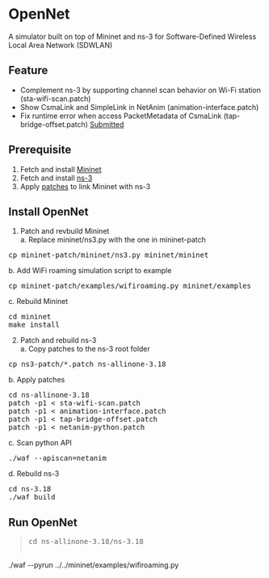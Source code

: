 OpenNet
=======
A simulator built on top of Mininet and ns-3 for Software-Defined Wireless Local Area Network (SDWLAN)

Feature
-------
* Complement ns-3 by supporting channel scan behavior on Wi-Fi station (sta-wifi-scan.patch)
* Show CsmaLink and SimpleLink in NetAnim (animation-interface.patch)
* Fix runtime error when access PacketMetadata of CsmaLink (tap-bridge-offset.patch) [Submitted]("https://www.nsnam.org/bugzilla/show_bug.cgi?id=1787", "ns-3 bugzilla issue 1787")

Prerequisite
------------
1. Fetch and install [Mininet](https://github.com/mininet/mininet "Mininet")
2. Fetch and install [ns-3](http://www.nsnam.org/ns-3-18 "ns-3.18")
3. Apply [patches](https://github.com/mininet/mininet/wiki/Link-modeling-using-ns-3 "Link modeling using ns-3") to link Mininet with ns-3

Install OpenNet
--------------------
1. Patch and revbuild Mininet <br/>
a. Replace mininet/ns3.py with the one in mininet-patch
<pre>cp mininet-patch/mininet/ns3.py mininet/mininet</pre>
b. Add WiFi roaming simulation script to example
<pre>cp mininet-patch/examples/wifiroaming.py mininet/examples</pre>
c. Rebuild Mininet <br/>
<pre>cd mininet <br/>make install</pre>

2. Patch and rebuild ns-3 <br/>
a. Copy patches to the ns-3 root folder
<pre>cp ns3-patch/*.patch ns-allinone-3.18</pre>
b. Apply patches
<pre>cd ns-allinone-3.18
patch -p1 &lt; sta-wifi-scan.patch
patch -p1 &lt; animation-interface.patch
patch -p1 &lt; tap-bridge-offset.patch
patch -p1 &lt; netanim-python.patch</pre>
c. Scan python API
<pre>./waf --apiscan=netanim</pre>
d. Rebuild ns-3
<pre>cd ns-3.18
./waf build</pre>

Run OpenNet
-----------
> <pre>cd ns-allinone-3.18/ns-3.18
./waf --pyrun ../../mininet/examples/wifiroaming.py
</pre>
